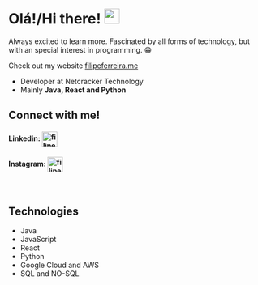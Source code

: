 <h1> Olá!/Hi there! <img src="https://raw.githubusercontent.com/MartinHeinz/MartinHeinz/master/wave.gif" width="30px"></h1>

<p>Always excited to learn more. Fascinated by all forms of technology, but with an special interest in programming. 😁</p> 

<p>Check out my website <a target="_blank" rel="noopener noreferrer" href="https://filipeferreira.me/">filipeferreira.me</a></p>

- Developer at Netcracker Technology
- Mainly **Java, React and Python**

## Connect with me!
<p align="top-left">
  
#### Linkedin:      <a href="https://www.linkedin.com/in/filipemarquesf/" target="blank"><img align="center" src="https://cdn.jsdelivr.net/npm/simple-icons@3.0.1/icons/linkedin.svg" alt="filipe-marques-ferreira-7920411b6" height="30" width="30" /></a>
#### Instagram:       <a href="https://instagram.com/filipemarquesf/" target="blank"><img align="center" src="https://cdn.jsdelivr.net/npm/simple-icons@3.0.1/icons/instagram.svg" alt="filipemarquesf1" height="30" width="30" /></a>
</p>

<br>

## Technologies
- Java
- JavaScript
- React
- Python
- Google Cloud and AWS
- SQL and NO-SQL

